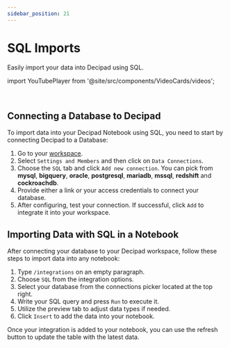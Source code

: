 ```yaml
---
sidebar_position: 21
---
```


# SQL Imports

Easily import your data into Decipad using SQL.

import YouTubePlayer from '@site/src/components/VideoCards/videos';

<YouTubePlayer videoId="irTKNI61DPA" thumbnailUrl="/docs/img/thumbnails/thumbnail-sql-integrations.png" />

<br />

## Connecting a Database to Decipad

To import data into your Decipad Notebook using SQL, you need to start by connecting Decipad to a Database:

1. Go to your [workspace](https://app.decipad.com/w).
2. Select `Settings and Members` and then click on `Data Connections`.
3. Choose the `SQL` tab and click `Add new connection`. You can pick from **mysql**, **bigquery**, **oracle**, **postgresql**, **mariadb**, **mssql**, **redshift** and **cockroachdb**.
4. Provide either a link or your access credentials to connect your database.
5. After configuring, test your connection. If successful, click `Add` to integrate it into your workspace.

## Importing Data with SQL in a Notebook

After connecting your database to your Decipad workspace, follow these steps to import data into any notebook:

1. Type `/integrations` on an empty paragraph.
2. Choose `SQL` from the integration options.
3. Select your database from the connections picker located at the top right.
4. Write your SQL query and press `Run` to execute it.
5. Utilize the preview tab to adjust data types if needed.
6. Click `Insert` to add the data into your notebook.

Once your integration is added to your notebook, you can use the refresh button to update the table with the latest data.
